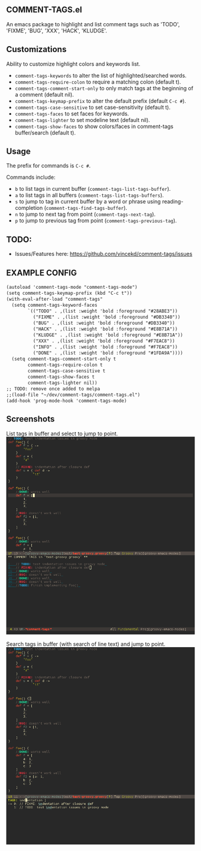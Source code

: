 ## COMMENT-TAGS.el

An emacs package to highlight and list comment tags such as 'TODO', 'FIXME', 'BUG', 'XXX', 'HACK', 'KLUDGE'.

## Customizations
Ability to customize highlight colors and keywords list.

  * `comment-tags-keywords` to alter the list of highlighted/searched words.
  * `comment-tags-require-colon` to require a matching colon (default t).
  * `comment-tags-comment-start-only` to only match tags at the beginning of a comment (default nil).
  * `comment-tags-keymap-prefix` to alter the default prefix (default `C-c #`).
  * `comment-tags-case-sensitive` to set case-sensitivity (default t).
  * `comment-tags-faces` to set faces for keywords.
  * `comment-tags-lighter` to set modeline text (default nil).
  * `comment-tags-show-faces` to show colors/faces in comment-tags buffer/search (default t).

## Usage
The prefix for commands is `C-c #`.

Commands include:
  * `b` to list tags in current buffer (`comment-tags-list-tags-buffer`).
  * `a` to list tags in all buffers (`comment-tags-list-tags-buffers`).
  * `s` to jump to tag in current buffer by a word or phrase using reading-completion (`comment-tags-find-tags-buffer`).
  * `n` to jump to next tag from point (`comment-tags-next-tag`).
  * `p` to jump to previous tag from point (`comment-tags-previous-tag`).

## TODO:
  * Issues/Features here: https://github.com/vincekd/comment-tags/issues


## EXAMPLE CONFIG
```elisp
(autoload 'comment-tags-mode "comment-tags-mode")
(setq comment-tags-keymap-prefix (kbd "C-c t"))
(with-eval-after-load "comment-tags"
  (setq comment-tags-keyword-faces
        `(("TODO" . ,(list :weight 'bold :foreground "#28ABE3"))
          ("FIXME" . ,(list :weight 'bold :foreground "#DB3340"))
          ("BUG" . ,(list :weight 'bold :foreground "#DB3340"))
          ("HACK" . ,(list :weight 'bold :foreground "#E8B71A"))
          ("KLUDGE" . ,(list :weight 'bold :foreground "#E8B71A"))
          ("XXX" . ,(list :weight 'bold :foreground "#F7EAC8"))
          ("INFO" . ,(list :weight 'bold :foreground "#F7EAC8"))
          ("DONE" . ,(list :weight 'bold :foreground "#1FDA9A"))))
  (setq comment-tags-comment-start-only t
        comment-tags-require-colon t
        comment-tags-case-sensitive t
        comment-tags-show-faces t
        comment-tags-lighter nil))
;; TODO: remove once added to melpa
;;(load-file "~/dev/comment-tags/comment-tags.el")
(add-hook 'prog-mode-hook 'comment-tags-mode)
```


## Screenshots

List tags in buffer and select to jump to point.
![screenshot](screenshots/buffer-list.png)

Search tags in buffer (with search of line text) and jump to point.
![screenshot](screenshots/buffer-search.png)
